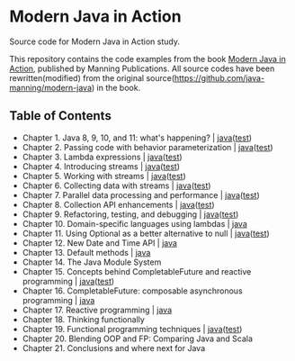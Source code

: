 # Modern Java in Action

Source code for Modern Java in Action study.

This repository contains the code examples from the book [Modern Java in Action](https://www.manning.com/books/modern-java-in-action), published by Manning Publications. All source codes have been rewritten(modified) from the original source(<https://github.com/java-manning/modern-java>) in the book.

## Table of Contents

- Chapter 1. Java 8, 9, 10, and 11: what's happening? | [java](/src/main/java/com/example/demo/chapter01)([test](/src/test/java/com/example/demo/chapter01))
- Chapter 2. Passing code with behavior parameterization | [java](/src/main/java/com/example/demo/chapter02)([test](/src/test/java/com/example/demo/chapter02))
- Chapter 3. Lambda expressions | [java](/src/main/java/com/example/demo/chapter03)([test](/src/test/java/com/example/demo/chapter03))
- Chapter 4. Introducing streams | [java](/src/main/java/com/example/demo/chapter04)([test](/src/test/java/com/example/demo/chapter04))
- Chapter 5. Working with streams | [java](/src/main/java/com/example/demo/chapter05)([test](/src/test/java/com/example/demo/chapter05))
- Chapter 6. Collecting data with streams | [java](/src/main/java/com/example/demo/chapter06)([test](/src/test/java/com/example/demo/chapter06))
- Chapter 7. Parallel data processing and performance | [java](/src/main/java/com/example/demo/chapter07)([test](/src/test/java/com/example/demo/chapter07))
- Chapter 8. Collection API enhancements | [java](/src/main/java/com/example/demo/chapter08)([test](/src/test/java/com/example/demo/chapter08))
- Chapter 9. Refactoring, testing, and debugging | [java](/src/main/java/com/example/demo/chapter09)([test](/src/test/java/com/example/demo/chapter09))
- Chapter 10. Domain-specific languages using lambdas | [java](/src/main/java/com/example/demo/chapter10)
- Chapter 11. Using Optional as a better alternative to null | [java](/src/main/java/com/example/demo/chapter11)([test](/src/test/java/com/example/demo/chapter11))
- Chapter 12. New Date and Time API | [java](/src/main/java/com/example/demo/chapter12)
- Chapter 13. Default methods | [java](/src/main/java/com/example/demo/chapter13)
- Chapter 14. The Java Module System
- Chapter 15. Concepts behind CompletableFuture and reactive programming | [java](/src/main/java/com/example/demo/chapter15)([test](/src/test/java/com/example/demo/chapter15))
- Chapter 16. CompletableFuture: composable asynchronous programming | [java](/src/main/java/com/example/demo/chapter16)
- Chapter 17. Reactive programming | [java](/src/main/java/com/example/demo/chapter17)
- Chapter 18. Thinking functionally
- Chapter 19. Functional programming techniques | [java](/src/main/java/com/example/demo/chapter19)([test](/src/test/java/com/example/demo/chapter19))
- Chapter 20. Blending OOP and FP: Comparing Java and Scala
- Chapter 21. Conclusions and where next for Java
